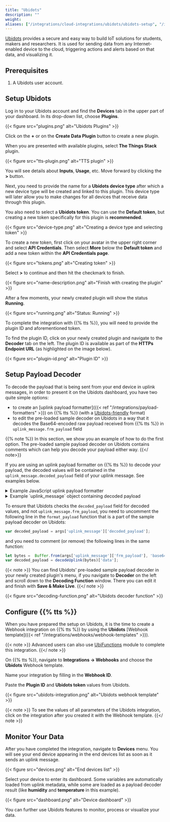 ```yaml
---
title: "Ubidots"
description: ""
weight: 
aliases: ["/integrations/cloud-integrations/ubidots/ubidots-setup", "/integrations/cloud-integrations/ubidots/tts-setup"]
---
```


[Ubidots](https://ubidots.com/) provides a secure and easy way to build IoT solutions for students, makers and researchers. It is used for sending data from any Internet-enabled device to the cloud, triggering actions and alerts based on that data, and visualizing it. 

<!--more-->

## Prerequisites

1. A Ubidots user account.

## Setup Ubidots

Log in to your Ubidots account and find the **Devices** tab in the upper part of your dashboard. In its drop-down list, choose **Plugins**.

{{< figure src="plugins.png" alt="Ubidots Plugins" >}}

Click on the **+** or on the **Create Data Plugin** button to create a new plugin.

When you are presented with available plugins, select **The Things Stack** plugin.

{{< figure src="tts-plugin.png" alt="TTS plugin" >}}

You will see details about **Inputs**, **Usage**, etc. Move forward by clicking the **>** button.

Next, you need to provide the name for a **Ubidots device type** after which a new device type will be created and linked to this plugin. This device type will later allow you to make changes for all devices that receive data through this plugin.

You also need to select a **Ubidots token**. You can use the **Default token**, but creating a new token specifically for this plugin is **recommended**.

{{< figure src="device-type.png" alt="Creating a device type and selecting token" >}}

To create a new token, first click on your avatar in the upper right corner and select **API Credentials**. Then select **More** below the **Default token** and add a new token within the **API Credentials page**.

{{< figure src="tokens.png" alt="Creating token" >}}

Select **>** to continue and then hit the checkmark to finish.

{{< figure src="name-description.png" alt="Finish with creating the plugin" >}}

After a few moments, your newly created plugin will show the status **Running**.

{{< figure src="running.png" alt="Status: Running" >}}

To complete the integration with {{% tts %}}, you will need to provide the plugin ID and aforementioned token. 

To find the plugin ID, click on your newly created plugin and navigate to the **Decoder** tab on the left. The plugin ID is available as part of the **HTTPs Endpoint URL** (as highlighted on the image below).

{{< figure src="plugin-id.png" alt="Plugin ID" >}}

## Setup Payload Decoder

To decode the payload that is being sent from your end device in uplink messages, in order to present it on the Ubidots dashboard, you have two quite simple options:

- to create an [uplink payload formatter]({{< ref "/integrations/payload-formatters" >}}) on {{% tts %}} (with a [Ubidots-friendly](https://ubidots.com/docs/hw/#send-data-to-a-device) format)
- to edit the pre-loaded sample decoder on Ubidots in a way that it decodes the Base64-encoded raw payload received from {{% tts %}} in `uplink_message.frm_payload` field

{{% note %}} In this section, we show you an example of how to do the first option. The pre-loaded sample payload decoder on Ubidots contains comments which can help you decode your payload either way. {{</ note>}}

If you are using an uplink payload formatter on {{% tts %}} to decode your payload, the decoded values will be contained in the `uplink_message.decoded_payload` field of your uplink message. See examples below.

<details><summary>Example JavaScript uplink payload formatter</summary>

```js
function decodeUplink(input) {
  var bytes = input.bytes;
  var temperature = bytes[0] | bytes[2];
  var humidity = bytes[1]| bytes[3];
  return {
    data: {
      temperature: temperature,
      humidity: humidity
    },
    warnings: [],
    errors: []
  };
}
```
</details>

<details><summary>Example `uplink_message` object containing decoded payload</summary>

```json
{
    "uplink_message": {
      "session_key_id": "AXqFkTMicRIyXZ/Mvzl02w==",
      "f_port": 8,
      "f_cnt": 202,
      "frm_payload": "ICw=",
      "decoded_payload": {
        "humidity": 44,
        "temperature": 32
      },
      "rx_metadata": [
        {
          "gateway_ids": {
            "gateway_id": "gw1",
            "eui": "B827EBFFFE8DB885"
          },
          "time": "2021-07-08T11:17:59.131695Z",
          "timestamp": 3940207243,
          "rssi": -27,
          "channel_rssi": -27,
          "snr": 9.2,
          "uplink_token": "ChIKEAoEc2VlZBIIuCfr//6NuIUQi5Xr1g4aDAjmvZuHBhDNk4rVAyD43Zy11u6C",
          "channel_index": 4
        }
      ],
      "settings": {
        "data_rate": {
          "lora": {
            "bandwidth": 125000,
            "spreading_factor": 7
          }
        },
        "data_rate_index": 5,
        "coding_rate": "4/5",
        "frequency": "867300000",
        "timestamp": 3940207243,
        "time": "2021-07-08T11:17:59.131695Z"
      },
      "received_at": "2021-07-08T11:17:58.984396504Z",
      "consumed_airtime": "0.046336s"
    }
}
```
</details>

To ensure that Ubidots checks the `decoded_payload` field for decoded values, and not `uplink_message.frm_payload`, you need to uncomment the following line in the `format_payload` function that is a part of the sample payload decoder on Ubidots:

```js
var decoded_payload = args['uplink_message']['decoded_payload'];
```

and you need to comment (or remove) the following lines in the same function:

```js
let bytes =  Buffer.from(args['uplink_message']['frm_payload'], 'base64');
var decoded_payload = decodeUplink(bytes)['data'];
```

{{< note >}} You can find Ubidots' pre-loaded sample payload decoder in your newly created plugin's menu, if you navigate to **Decoder** on the left and scroll down to the **Decoding Function** window. There you can edit it and finish with **Save & Make Live**. {{</ note >}}

{{< figure src="decoding-function.png" alt="Ubidots decoder function" >}}

## Configure {{% tts %}}

When you have prepared the setup on Ubidots, it is the time to create a Webhook integration on {{% tts %}} by using the **Ubidots** [Webhook template]({{< ref "/integrations/webhooks/webhook-templates" >}}).

{{< note >}} Advanced users can also use [UbiFunctions](https://help.ubidots.com/en/articles/2132086-analytics-ubifunctions-user-guide) module to complete this integration. {{</ note >}}

On {{% tts %}}, navigate to **Integrations &#8594; Webhooks** and choose the **Ubidots** Webhook template.

Name your integration by filling in the **Webhook ID**.

Paste the **Plugin ID** and **Ubidots token** values from Ubidots.

{{< figure src="ubidots-integration.png" alt="Ubidots webhook template" >}}

{{< note >}} To see the values of all parameters of the Ubidots integration, click on the integration after you created it with the Webhook template. {{</ note >}}

## Monitor Your Data

After you have completed the integration, navigate to **Devices** menu. You will see your end device appearing in the end devices list as soon as it sends an uplink message.

{{< figure src="devices.png" alt="End devices list" >}}

Select your device to enter its dashboard. Some variables are automatically loaded from uplink metadata, while some are loaded as a payload decoder result (like **humidity** and **temperature** in this example). 

{{< figure src="dashboard.png" alt="Device dashboard" >}}

You can further use Ubidots features to monitor, process or visualize your data.
